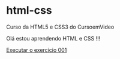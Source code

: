 # html-css
Curso da HTML5 e CSS3 do CursoemVideo

Olá estou aprendendo HTML e CSS !!!

<a href="https://github.com/biaferreirads/html5-css3/blob/main/exercicios/modulo-01/ex001/index.html">Executar o exercicio 001</a>